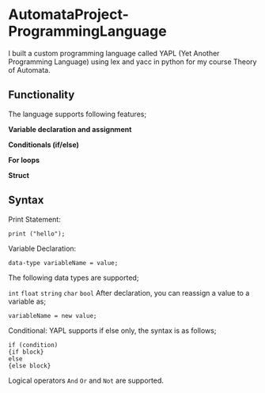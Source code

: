 # AutomataProject-ProgrammingLanguage
I built a custom programming language called YAPL (Yet Another Programming Language) using lex and yacc in python for my course Theory of Automata.

## Functionality
The language supports following features;

**Variable declaration and assignment**

**Conditionals (if/else)**

**For loops**

**Struct**

## Syntax

Print Statement:

```
print ("hello");
```

Variable Declaration:

```
data-type variableName = value;
```
The following data types are supported;

`int` `float` `string` `char` `bool`
After declaration, you can reassign a value to a variable as;
```
variableName = new value;
```

Conditional:
YAPL supports if else only, the syntax is as follows;
```
if (condition)
{if block}
else
{else block}
```
Logical operators `And` `Or` and `Not` are supported.

